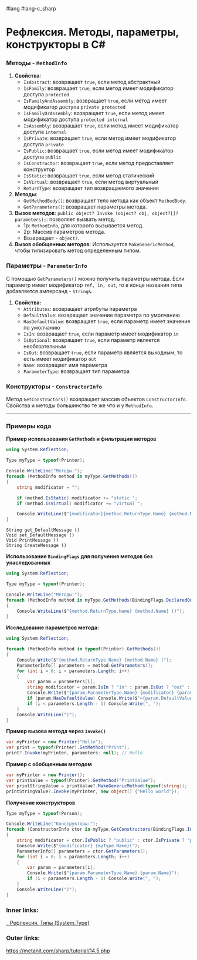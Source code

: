 #lang #lang-c_sharp 

# Рефлексия. Методы, параметры, конструкторы в C#


### Методы - `MethodInfo`

1. **Свойства**:
	- `IsAbstract`: возвращает `true`, если метод абстрактный    
	- `IsFamily`: возвращает `true`, если метод имеет модификатор доступа `protected`    
	- `IsFamilyAndAssembly`: возвращает `true`, если метод имеет модификатор доступа `private protected`  
	- `IsFamilyOrAssembly`: возвращает `true`, если метод имеет модификатор доступа `protected internal`
	- `IsAssembly`: возвращает `true`, если метод имеет модификатор доступа `internal`
	- `IsPrivate`: возвращает `true`, если метод имеет модификатор доступа `private`
	- `IsPublic`: возвращает `true`, если метод имеет модификатор доступа `public`
	- `IsConstructor`: возвращает `true`, если метод предоставляет конструктор
	- `IsStatic`: возвращает `true`, если метод статический
	- `IsVirtual`: возвращает `true`, если метод виртуальный  
	- `ReturnType`: возвращает тип возвращаемого значения
2. **Методы**:
	- `GetMethodBody()`: возвращает тело метода как объект `MethodBody`.
	- `GetParameters()`: возвращает параметры метода.
3. **Вызов методов**: `public object? Invoke (object? obj, object?[]? parameters);`: позволяет вызвать метод. 
	- 1p: `MethodInfo`, для которого вызывается метод. 
	- 2p: Массив параметров метода. 
	- Возвращает - `object?`.
4. **Вызов обобщенных методов**: Используется `MakeGenericMethod`, чтобы типизировать метод определенным типом.


### Параметры - `ParameterInfo`
С помощью `GetParameters()` можно получить параметры метода.
Если параметр имеет модификатор `ref, in, out`, то в конце названия типа добавляется амперсанд - `String&`.
1. **Свойства:**
	- `Attributes`: возвращает атрибуты параметра
	- `DefaultValue`: возвращает значение параметра по умолчанию
	- `HasDefaultValue`: возвращает `true`, если параметр имеет значение по умолчанию
	- `IsIn`: возвращает `true`, если параметр имеет модификатор `in`
	- `IsOptional`: возвращает `true`, если параметр является необязательным
	- `IsOut`: возвращает `true`, если параметр является выходным, то есть имеет модификатор `out`
	- `Name`: возвращает имя параметра
	- `ParameterType`: возвращает тип параметра


### Конструкторы - `ConstructorInfo`
Метод `GetConstructors()` возвращает массив объектов `ConstructorInfo`.
Свойства и методы большинство те же что и у `MethodInfo`.

---

### Примеры кода

**Пример использования `GetMethods` и фильтрации методов**
```csharp
using System.Reflection;

Type myType = typeof(Printer);

Console.WriteLine("Методы:");
foreach (MethodInfo method in myType.GetMethods())
{
    string modificator = "";

    if (method.IsStatic) modificator += "static ";
    if (method.IsVirtual) modificator += "virtual ";

    Console.WriteLine($"{modificator}{method.ReturnType.Name} {method.Name} ()");
}
```

```
String get_DefaultMessage ()
Void set_DefaultMessage ()
Void PrintMessage ()
String CreateMessage ()
```

**Использование `BindingFlags` для получения методов без унаследованных**
```csharp
using System.Reflection;

Type myType = typeof(Printer);

Console.WriteLine("Методы:");
foreach (MethodInfo method in myType.GetMethods(BindingFlags.DeclaredOnly | BindingFlags.Instance | BindingFlags.NonPublic | BindingFlags.Public))
{
    Console.WriteLine($"{method.ReturnType.Name} {method.Name} ()");
}
```

**Исследование параметров метода:**
```csharp
using System.Reflection;

foreach (MethodInfo method in typeof(Printer).GetMethods())
{
    Console.Write($"{method.ReturnType.Name} {method.Name} (");
    ParameterInfo[] parameters = method.GetParameters();
    for (int i = 0; i < parameters.Length; i++)
    {
        var param = parameters[i];
        string modificator = param.IsIn ? "in" : param.IsOut ? "out" : "";
        Console.Write($"{param.ParameterType.Name} {modificator} {param.Name}");
        if (param.HasDefaultValue) Console.Write($"={param.DefaultValue}");
        if (i < parameters.Length - 1) Console.Write(", ");
    }
    Console.WriteLine(")");
}
```

**Пример вызова метода через `Invoke()`**
```csharp
var myPrinter = new Printer("Hello");
var print = typeof(Printer).GetMethod("Print");
print?.Invoke(myPrinter, parameters: null); // Hello
```

**Пример с обобщенным методом**
```csharp
var myPrinter = new Printer();
var printValue = typeof(Printer).GetMethod("PrintValue");
var printStringValue = printValue?.MakeGenericMethod(typeof(string));
printStringValue?.Invoke(myPrinter, new object[] {"Hello world"});
```

**Получение конструкторов**
```csharp
Type myType = typeof(Person);

Console.WriteLine("Конструкторы:");
foreach (ConstructorInfo ctor in myType.GetConstructors(BindingFlags.Instance | BindingFlags.NonPublic | BindingFlags.Public))
{
    string modificator = ctor.IsPublic ? "public" : ctor.IsPrivate ? "private" : "";
    Console.Write($"{modificator} {myType.Name}(");
    ParameterInfo[] parameters = ctor.GetParameters();
    for (int i = 0; i < parameters.Length; i++)
    {
        var param = parameters[i];
        Console.Write($"{param.ParameterType.Name} {param.Name}");
        if (i < parameters.Length - 1) Console.Write(", ");
    }
    Console.WriteLine(")");
}
```

### Inner links:
[_ Рефлексия. Типы (System.Type)](1.%20Languages/C-sharp/Рефлексия/_%20Рефлексия.%20Типы%20(System.Type).md)

### Outer links:
https://metanit.com/sharp/tutorial/14.5.php